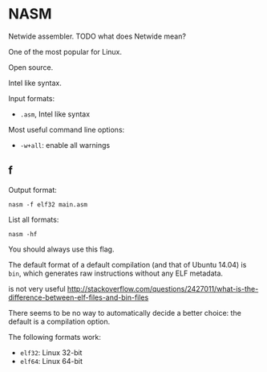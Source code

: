 # NASM

Netwide assembler. TODO what does Netwide mean?

One of the most popular for Linux.

Open source.

Intel like syntax.

Input formats:

- `.asm`, Intel like syntax

Most useful command line options:

- `-w+all`: enable all warnings

## f

Output format:

    nasm -f elf32 main.asm

List all formats:

    nasm -hf

You should always use this flag.

The default format of a default compilation (and that of Ubuntu 14.04) is `bin`, which generates raw instructions without any ELF metadata.

is not very useful <http://stackoverflow.com/questions/2427011/what-is-the-difference-between-elf-files-and-bin-files>

There seems to be no way to automatically decide a better choice: the default is a compilation option.

The following formats work:

- `elf32`: Linux 32-bit
- `elf64`: Linux 64-bit
